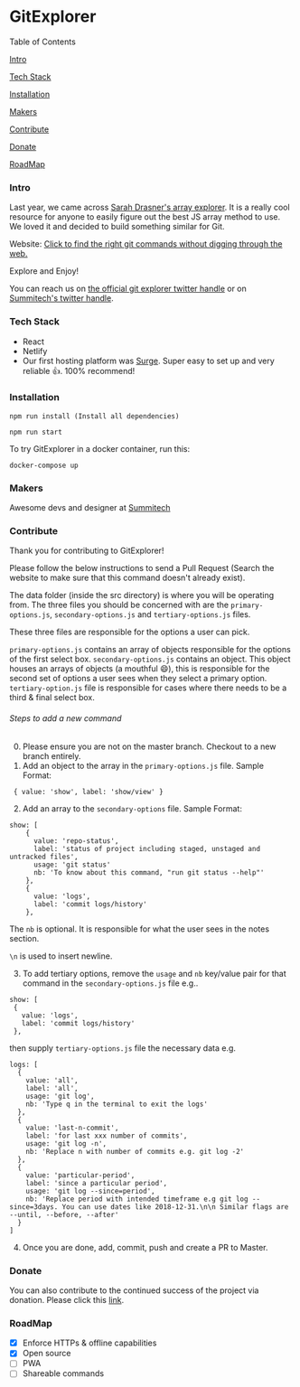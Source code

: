 # GitExplorer
Table of Contents

[Intro](https://github.com/summitech/gitexplorer/blob/master/README.md#intro)

[Tech Stack](https://github.com/summitech/gitexplorer/blob/master/README.md#tech-stack)

[Installation](https://github.com/summitech/gitexplorer/blob/master/README.md#installation)

[Makers](https://github.com/summitech/gitexplorer/blob/master/README.md#makers)

[Contribute](https://github.com/summitech/gitexplorer/blob/master/README.md#contribute)

[Donate](https://github.com/summitech/gitexplorer/blob/master/README.md#donate)

[RoadMap](https://github.com/summitech/gitexplorer/blob/master/README.md#roadmap)

### Intro
Last year, we came across [Sarah Drasner's array explorer](https://github.com/sdras/array-explorer). It is a really cool resource for anyone to easily figure out the best JS array method to use. We loved it and decided to build something similar for Git.

Website: [Click to find the right git commands without digging through the web.](https://gitexplorer.com)

Explore and Enjoy! 

You can reach us on [the official git explorer twitter handle](https://twitter.com/gitexplorer) or on [Summitech's twitter handle](https://twitter.com/summitechng).


### Tech Stack

- React
- Netlify
- Our first hosting platform was [Surge](https://surge.sh). Super easy to set up and very reliable :+1:. 100% recommend!


### Installation
```
npm run install (Install all dependencies)

npm run start
```

To try GitExplorer in a docker container, run this:
```
docker-compose up
```

### Makers
Awesome devs and designer at [Summitech](https://summitech.ng)

### Contribute
Thank you for contributing to GitExplorer!

Please follow the below instructions to send a Pull Request (Search the website to make sure that this command doesn't already exist).

The data folder (inside the src directory) is where you will be operating from. The three files you should be concerned with are the `primary-options.js`, `secondary-options.js` and `tertiary-options.js` files. 

These three files are responsible for the options a user can pick. 

`primary-options.js` contains an array of objects responsible for the options of the first select box. 
`secondary-options.js` contains an object. This object houses an arrays of objects (a mouthful :smile:), this is responsible for the second set of options a user sees when they select a primary option. 
`tertiary-option.js` file is responsible for cases where there needs to be a third & final select box.

###### Steps to add a new command
0. Please ensure you are not on the master branch. Checkout to a new branch entirely.
1. Add an object to the array in the `primary-options.js` file. Sample Format:
```
 { value: 'show', label: 'show/view' }
```
2. Add an array to the `secondary-options` file. Sample Format:
```
show: [
    {
      value: 'repo-status',
      label: 'status of project including staged, unstaged and untracked files',
      usage: 'git status'
      nb: 'To know about this command, "run git status --help"'
    },
    {
      value: 'logs',
      label: 'commit logs/history'
    },
  ```
  The `nb` is optional. It is responsible for what the user sees in the notes section. 
  
  `\n` is used to insert newline.
  
  3. To add tertiary options, remove the `usage` and `nb` key/value pair for that command in the `secondary-options.js` file e.g..
  
   ```
show: [
    {
      value: 'logs',
      label: 'commit logs/history'
    },
  ```
  
  then supply `tertiary-options.js` file the necessary data e.g.
  ```
  logs: [
    {
      value: 'all',
      label: 'all',
      usage: 'git log',
      nb: 'Type q in the terminal to exit the logs'
    },
    {
      value: 'last-n-commit',
      label: 'for last xxx number of commits',
      usage: 'git log -n',
      nb: 'Replace n with number of commits e.g. git log -2'
    },
    {
      value: 'particular-period',
      label: 'since a particular period',
      usage: 'git log --since=period',
      nb: 'Replace period with intended timeframe e.g git log --since=3days. You can use dates like 2018-12-31.\n\n Similar flags are --until, --before, --after'
    }
  ]
  ```
4. Once you are done, add, commit, push and create a PR to Master.

### Donate

 You can also contribute to the continued success of the project via donation. Please click this [link](https://rave.flutterwave.com/donate/bavfmdlomzs2).

 ### RoadMap

 - [x] Enforce HTTPs & offline capabilities
 - [x] Open source
 - [ ] PWA
 - [ ] Shareable commands
